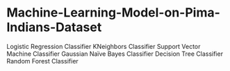 # Machine-Learning-Model-on-Pima-Indians-Dataset
Logistic Regression Classifier
KNeighbors Classifier
Support Vector Machine Classifier
Gaussian Naïve Bayes Classifier
Decision Tree Classifier
Random Forest Classifier

